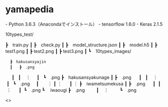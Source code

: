 # yamapedia

<version>
- Python 3.6.3（Anacondaでインストール）
- tensorflow 1.6.0
- Keras 2.1.5

<directory>
  
10types_test/
  
  ┣　train.py
  ┃
  ┣　check.py
  ┃
  ┣　model_structure.json
  ┃
  ┣　model.h5
  ┃
  ┣　test1.png
  ┃
  ┣  test2.png
  ┃
  ┣  test3.png
  ┃
  ┗　10types_images/
  
      ┣　hakusansyajin
      ┃   ┣　.png
      ┃   ┃    ︙
      ┃   ┗　.png
      ┣　hakusansyakunage
      ┃   ┣　.png
      ┃   ┃    ︙
      ┃   ┗　.png
      ┃        ︙
      ┃        ︙
      ┃        ︙
      ┣　iwametsumekusa
      ┃   ┣　.png
      ┃   ┃    ︙
      ┃   ┗　.png
      ┗ 　iwaougi
          ┣　.png
          ┃    ︙
          ┗　.png
  
  <>
  
